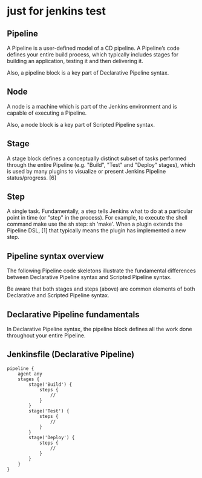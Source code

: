 # just for jenkins test
## Pipeline
A Pipeline is a user-defined model of a CD pipeline. A Pipeline’s code defines your entire build process, which typically includes stages for building an application, testing it and then delivering it.

Also, a pipeline block is a key part of Declarative Pipeline syntax.

## Node
A node is a machine which is part of the Jenkins environment and is capable of executing a Pipeline.

Also, a node block is a key part of Scripted Pipeline syntax.

## Stage
A stage block defines a conceptually distinct subset of tasks performed through the entire Pipeline (e.g. "Build", "Test" and "Deploy" stages), which is used by many plugins to visualize or present Jenkins Pipeline status/progress. [6]

## Step
A single task. Fundamentally, a step tells Jenkins what to do at a particular point in time (or "step" in the process). For example, to execute the shell command make use the sh step: sh 'make'. When a plugin extends the Pipeline DSL, [1] that typically means the plugin has implemented a new step.

## Pipeline syntax overview
The following Pipeline code skeletons illustrate the fundamental differences between Declarative Pipeline syntax and Scripted Pipeline syntax.

Be aware that both stages and steps (above) are common elements of both Declarative and Scripted Pipeline syntax.

## Declarative Pipeline fundamentals
In Declarative Pipeline syntax, the pipeline block defines all the work done throughout your entire Pipeline.

## Jenkinsfile (Declarative Pipeline)
```shell script
pipeline {
    agent any 
    stages {
        stage('Build') { 
            steps {
                // 
            }
        }
        stage('Test') { 
            steps {
                // 
            }
        }
        stage('Deploy') { 
            steps {
                // 
            }
        }
    }
}
```
